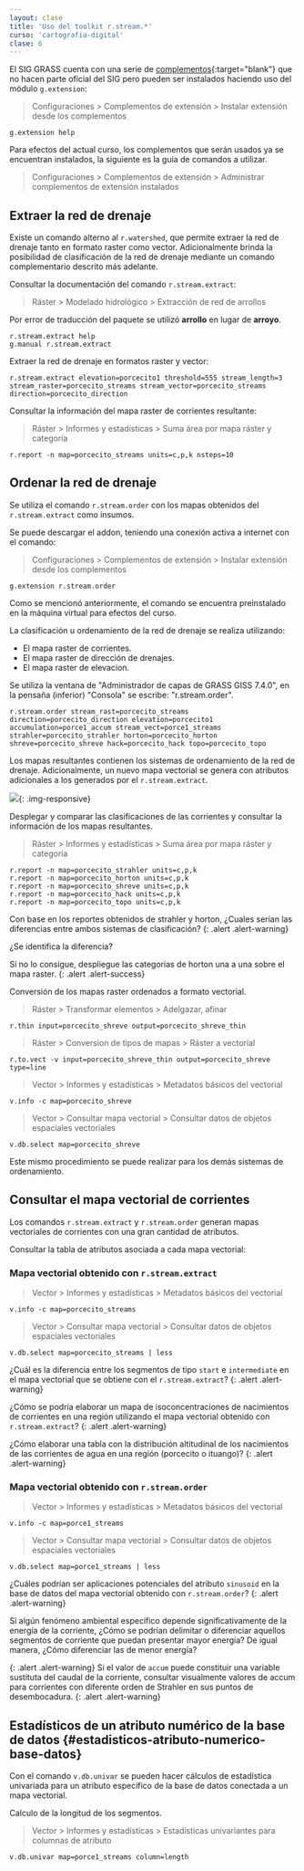 ```yaml
---
layout: clase
title: 'Uso del toolkit r.stream.*'
curso: 'cartografia-digital'
clase: 6
---
```


El SIG GRASS cuenta con una serie de [complementos](http://grasswiki.osgeo.org/wiki/AddOns/GRASS_7){:target="blank"} que no hacen parte oficial del SIG pero pueden ser instalados haciendo uso del módulo `g.extension`:

> Configuraciones > Complementos de extensión > Instalar extensión desde los complementos

~~~
g.extension help
~~~

Para efectos del actual curso, los complementos que serán usados ya se encuentran instalados, la siguiente es la guia de comandos a utilizar.

> Configuraciones > Complementos de extensión > Administrar complementos de extensión instalados

## Extraer la red de drenaje

Existe un comando alterno al `r.watershed`, que permite extraer la red de drenaje tanto en formato raster como vector. Adicionalmente brinda la posibilidad de clasificación de la red de drenaje mediante un comando complementario descrito más adelante.

Consultar la documentación del comando `r.stream.extract`:

> Ráster > Modelado hidrológico > Extracción de red de arrollos

Por error de traducción del paquete se utilizó **arrollo** en lugar de **arroyo**.

~~~
r.stream.extract help
g.manual r.stream.extract
~~~

Extraer la red de drenaje en formatos raster y vector:

~~~
r.stream.extract elevation=porcecito1 threshold=555 stream_length=3 stream_raster=porcecito_streams stream_vector=porcecito_streams direction=porcecito_direction
~~~

Consultar la información del mapa raster de corrientes resultante:

> Ráster > Informes y estadísticas > Suma área por mapa ráster y categoría

~~~
r.report -n map=porcecito_streams units=c,p,k nsteps=10
~~~

## Ordenar la red de drenaje

Se utiliza el comando `r.stream.order` con los mapas obtenidos del `r.stream.extract` como insumos.

Se puede descargar el addon, teniendo una conexión activa a internet con el comando:

> Configuraciones > Complementos de extensión > Instalar extensión desde los complementos

~~~
g.extension r.stream.order
~~~

Como se mencionó anteriormente, el comando se encuentra preinstalado en la máquina virtual para efectos del curso.

La clasificación u ordenamiento de la red de drenaje se realiza utilizando:

* El mapa raster de corrientes.
* El mapa raster de dirección de drenajes.
* El mapa raster de elevacion.

Se utiliza la ventana de "Administrador de capas de GRASS GISS 7.4.0",
en la pensaña (inferior) "Consola" se escribe: "r.stream.order".

~~~
r.stream.order stream_rast=porcecito_streams direction=porcecito_direction elevation=porcecito1 accumulation=porce1_accum stream_vect=porce1_streams strahler=porcecito_strahler horton=porcecito_horton shreve=porcecito_shreve hack=porcecito_hack topo=porcecito_topo
~~~

Los mapas resultantes contienen los sistemas de ordenamiento de la red de drenaje. Adicionalmente, un nuevo mapa vectorial se genera con atributos adicionales a los generados por el `r.stream.extract`.

![](/cartografia-digital/images/clase-06/stream_orders.png){: .img-responsive}

Desplegar y comparar las clasificaciones de las corrientes y consultar la información de los mapas resultantes.


> Ráster > Informes y estadísticas > Suma área por mapa ráster y categoría

~~~
r.report -n map=porcecito_strahler units=c,p,k
r.report -n map=porcecito_horton units=c,p,k
r.report -n map=porcecito_shreve units=c,p,k
r.report -n map=porcecito_hack units=c,p,k
r.report -n map=porcecito_topo units=c,p,k
~~~

Con base en los reportes obtenidos de strahler y horton, ¿Cuales serían las diferencias entre ambos sistemas de clasificación?
{: .alert .alert-warning}

¿Se identifica la diferencia?

Si no lo consigue, despliegue las categorias de horton una a una sobre el mapa raster.
{: .alert .alert-success}

Conversión de los mapas raster ordenados a formato vectorial.

> Ráster > Transformar elementos > Adelgazar, afinar

~~~
r.thin input=porcecito_shreve output=porcecito_shreve_thin
~~~

> Ráster > Conversion de tipos de mapas > Ráster a vectorial

~~~
r.to.vect -v input=porcecito_shreve_thin output=porcecito_shreve type=line
~~~

> Vector > Informes y estadísticas > Metadatos básicos del vectorial

~~~
v.info -c map=porcecito_shreve
~~~

> Vector > Consultar mapa vectorial > Consultar datos de objetos espaciales vectoriales

~~~
v.db.select map=porcecito_shreve
~~~

Este mismo procedimiento se puede realizar para los demás sistemas de ordenamiento.

## Consultar el mapa vectorial de corrientes

Los comandos `r.stream.extract` y `r.stream.order` generan mapas vectoriales de corrientes con una gran cantidad de atributos.

Consultar la tabla de atributos asociada a cada mapa vectorial:

### Mapa vectorial obtenido con `r.stream.extract`


> Vector > Informes y estadísticas > Metadatos básicos del vectorial

~~~
v.info -c map=porcecito_streams
~~~

> Vector > Consultar mapa vectorial > Consultar datos de objetos espaciales vectoriales

~~~
v.db.select map=porcecito_streams | less
~~~

¿Cuál es la diferencia entre los segmentos de tipo `start` e `intermediate` en el mapa vectorial que se obtiene con el `r.stream.extract`?
{: .alert .alert-warning}

¿Cómo se podría elaborar un mapa de isoconcentraciones de nacimientos de corrientes en una región utilizando el mapa vectorial obtenido con `r.stream.extract`?
{: .alert .alert-warning}

¿Cómo elaborar una tabla con la distribución altitudinal de los nacimientos de las corrientes de agua en una región (porcecito o ituango)?
{: .alert .alert-warning}

### Mapa vectorial obtenido con `r.stream.order`

> Vector > Informes y estadísticas > Metadatos básicos del vectorial

~~~
v.info -c map=porce1_streams
~~~

> Vector > Consultar mapa vectorial > Consultar datos de objetos espaciales vectoriales

~~~
v.db.select map=porce1_streams | less
~~~

¿Cuáles podrían ser aplicaciones potenciales del atributo `sinusoid` en la base de datos del mapa vectorial obtenido con `r.stream.order`?
{: .alert .alert-warning}

Si algún fenómeno ambiental específico depende significativamente de la energía de la corriente, ¿Cómo se podrían delimitar o diferenciar aquellos segmentos de corriente que puedan presentar mayor energía? De igual manera, ¿Cómo diferenciar las de menor energía?

{: .alert .alert-warning}
Si el valor de `accum` puede constituir una variable sustituta del caudal de la corriente, consultar visualmente valores de accum para corrientes con diferente orden de Strahler en sus puntos de desembocadura.
{: .alert .alert-warning}

## Estadísticos de un atributo numérico de la base de datos {#estadisticos-atributo-numerico-base-datos}

Con el comando `v.db.univar` se pueden hacer cálculos de estadística univariada para un atributo especifico de la base de datos conectada a un mapa vectorial.

Calculo de la longitud de los segmentos.

> Vector > Informes y estadísticas > Estadísticas univariantes para columnas de atributo  

~~~
v.db.univar map=porce1_streams column=length
~~~
